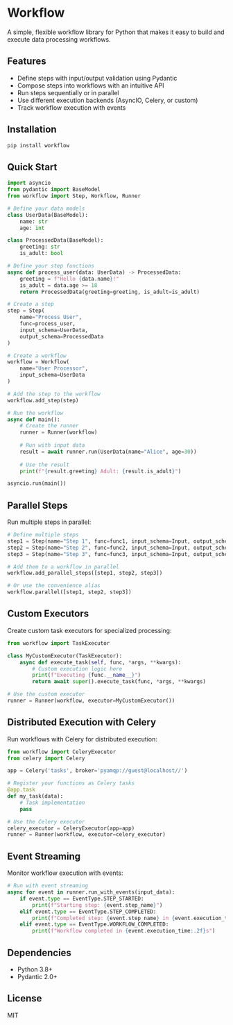# Workflow

A simple, flexible workflow library for Python that makes it easy to build and execute data processing workflows.

## Features

- Define steps with input/output validation using Pydantic
- Compose steps into workflows with an intuitive API
- Run steps sequentially or in parallel
- Use different execution backends (AsyncIO, Celery, or custom)
- Track workflow execution with events

## Installation

```bash
pip install workflow
```

## Quick Start

```python
import asyncio
from pydantic import BaseModel
from workflow import Step, Workflow, Runner

# Define your data models
class UserData(BaseModel):
    name: str
    age: int

class ProcessedData(BaseModel):
    greeting: str
    is_adult: bool

# Define your step functions
async def process_user(data: UserData) -> ProcessedData:
    greeting = f"Hello {data.name}!"
    is_adult = data.age >= 18
    return ProcessedData(greeting=greeting, is_adult=is_adult)

# Create a step
step = Step(
    name="Process User",
    func=process_user,
    input_schema=UserData,
    output_schema=ProcessedData
)

# Create a workflow
workflow = Workflow(
    name="User Processor",
    input_schema=UserData
)

# Add the step to the workflow
workflow.add_step(step)

# Run the workflow
async def main():
    # Create the runner
    runner = Runner(workflow)
    
    # Run with input data
    result = await runner.run(UserData(name="Alice", age=30))
    
    # Use the result
    print(f"{result.greeting} Adult: {result.is_adult}")

asyncio.run(main())
```

## Parallel Steps

Run multiple steps in parallel:

```python
# Define multiple steps
step1 = Step(name="Step 1", func=func1, input_schema=Input, output_schema=Output1)
step2 = Step(name="Step 2", func=func2, input_schema=Input, output_schema=Output2)
step3 = Step(name="Step 3", func=func3, input_schema=Input, output_schema=Output3)

# Add them to a workflow in parallel
workflow.add_parallel_steps([step1, step2, step3])

# Or use the convenience alias
workflow.parallel([step1, step2, step3])
```

## Custom Executors

Create custom task executors for specialized processing:

```python
from workflow import TaskExecutor

class MyCustomExecutor(TaskExecutor):
    async def execute_task(self, func, *args, **kwargs):
        # Custom execution logic here
        print(f"Executing {func.__name__}")
        return await super().execute_task(func, *args, **kwargs)

# Use the custom executor
runner = Runner(workflow, executor=MyCustomExecutor())
```

## Distributed Execution with Celery

Run workflows with Celery for distributed execution:

```python
from workflow import CeleryExecutor
from celery import Celery

app = Celery('tasks', broker='pyamqp://guest@localhost//')

# Register your functions as Celery tasks
@app.task
def my_task(data):
    # Task implementation
    pass

# Use the Celery executor
celery_executor = CeleryExecutor(app=app)
runner = Runner(workflow, executor=celery_executor)
```

## Event Streaming

Monitor workflow execution with events:

```python
# Run with event streaming
async for event in runner.run_with_events(input_data):
    if event.type == EventType.STEP_STARTED:
        print(f"Starting step: {event.step_name}")
    elif event.type == EventType.STEP_COMPLETED:
        print(f"Completed step: {event.step_name} in {event.execution_time:.2f}s")
    elif event.type == EventType.WORKFLOW_COMPLETED:
        print(f"Workflow completed in {event.execution_time:.2f}s")
```

## Dependencies

- Python 3.8+
- Pydantic 2.0+

## License

MIT 